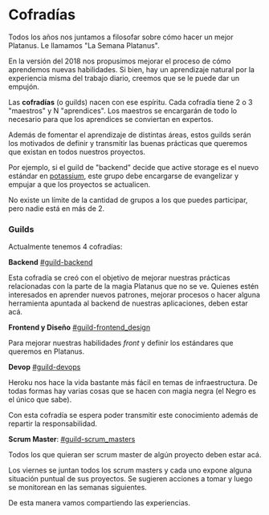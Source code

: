 Cofradías
===========

Todos los años nos juntamos a filosofar sobre cómo hacer un mejor Platanus. Le llamamos "La Semana Platanus".

En la versión del 2018 nos propusimos mejorar el proceso de cómo aprendemos nuevas habilidades. Si bien, hay un aprendizaje natural por la experiencia misma del trabajo diario, creemos que se le puede dar un empujón.

Las **cofradías** (o guilds) nacen con ese espíritu. Cada cofradía tiene 2 o 3 "maestros" y N "aprendices". Los maestros se encargarán de todo lo necesario para que los aprendices se conviertan en expertos.

Además de fomentar el aprendizaje de distintas áreas, estos guilds serán los motivados de definir y transmitir las buenas prácticas que queremos que existan en todos nuestros proyectos.

Por ejemplo, si el guild de "backend" decide que active storage es el nuevo estándar en [potassium](https://github.com/platanus/potassium), este grupo debe encargarse de evangelizar y empujar a que los proyectos se actualicen.

No existe un límite de la cantidad de grupos a los que puedes participar, pero nadie está en más de 2.

### Guilds

Actualmente tenemos 4 cofradías:

**Backend** [#guild-backend](slack://channel?team=T03CDHC6U&id=CF9BA2XFT)

Esta cofradía se creó con el objetivo de mejorar nuestras prácticas relacionadas con la parte de la magia Platanus que no se ve. Quienes estén interesados en aprender nuevos patrones, mejorar procesos o hacer alguna herramienta apuntada al backend de nuestras aplicaciones, deben estar acá.

**Frontend y Diseño** [#guild-frontend_design](slack://channel?team=T03CDHC6U&id=CF9S5M599)

Para mejorar nuestras habilidades *front* y definir los estándares que queremos en Platanus.

**Devop** [#guild-devops](slack://channel?team=T03CDHC6U&id=CFBBNK72A)

Heroku nos hace la vida bastante más fácil en temas de infraestructura. De todas formas hay varias cosas que se hacen con magia negra (el Negro es el único que sabe).

Con esta cofradía se espera poder transmitir este conocimiento además de repartir la responsabilidad.


**Scrum Master**: [#guild-scrum_masters](slack://channel?team=T03CDHC6U&id=CEA6YPA9Y)

Todos los que quieran ser scrum master de algún proyecto deben estar acá.

Los viernes se juntan todos los scrum masters y cada uno expone alguna situación puntual de sus proyectos. Se sugieren acciones a tomar y luego se monitorean en las semanas siguientes.

De esta manera vamos compartiendo las experiencias.
